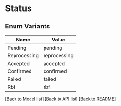 # Status

## Enum Variants

| Name | Value |
|---- | -----|
| Pending | pending |
| Reprocessing | reprocessing |
| Accepted | accepted |
| Confirmed | confirmed |
| Failed | failed |
| Rbf | rbf |


[[Back to Model list]](../README.md#documentation-for-models) [[Back to API list]](../README.md#documentation-for-api-endpoints) [[Back to README]](../README.md)


